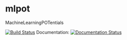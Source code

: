 # mlpot
MachineLearningPOTentials

[![Build Status](https://travis-ci.org/hauser-group/mlpot.svg?branch=master)](https://travis-ci.org/hauser-group/mlpot)
Documentation:
[![Documentation Status](https://readthedocs.org/projects/mlpot/badge/?version=latest)](https://mlpot.readthedocs.io/en/latest/?badge=latest)
